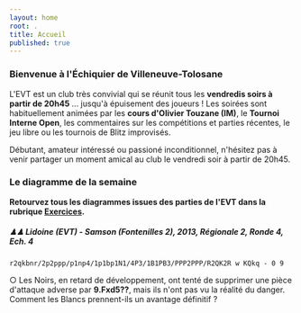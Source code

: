 ```yaml
---
layout: home
root: .
title: Accueil
published: true
---
```


### Bienvenue à l'Échiquier de Villeneuve-Tolosane ###

L'EVT est un club très convivial qui se réunit tous les **vendredis soirs à partir de 20h45** ... jusqu'à épuisement des joueurs ! Les soirées sont habituellement animées par les **cours d'Olivier Touzane (IM)**, le **Tournoi Interne Open**, les commentaires sur les compétitions et parties récentes, le jeu libre ou les tournois de Blitz improvisés.

Débutant, amateur intéressé ou passioné inconditionnel, n'hésitez pas à venir partager un moment amical au club le vendredi soir à partir de 20h45.

### Le diagramme de la semaine ###

**Retourvez tous les diagrammes issues des parties de l'EVT dans la rubrique [Exercices](http://echiquier-villeneuve-tolosane.github.io/exercices.html "Exercices").**

##### &#9823;&#9823;  **Lidoine** (EVT) - **Samson (Fontenilles 2)**, 2013, _Régionale 2_, _Ronde 4_, _Ech. 4_

`r2qkbnr/2p2ppp/p1np4/1p1bp1N1/4P3/1B1PB3/PPP2PPP/R2QK2R w KQkq - 0 9`

&#9675; Les Noirs, en retard de développement, ont tenté de supprimer une pièce d'attaque adverse par **9.Fxd5??**, mais ils n'ont pas vu la réalité du danger. Comment les Blancs prennent-ils un avantage définitif ?